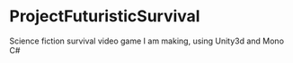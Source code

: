 # ProjectFuturisticSurvival
Science fiction survival video game I am making, using Unity3d and Mono C#
